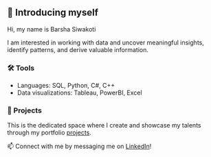 ## 👋 Introducing myself
Hi, my name is Barsha Siwakoti

I am interested in working with data and uncover meaningful insights, identify patterns, and derive valuable information. 

### 🛠️ Tools

- Languages: SQL, Python, C#, C++
- Data visualizations: Tableau, PowerBI, Excel

### 🌱 Projects

This is the dedicated space where I create and showcase my talents through my portfolio [projects](https://github.com/barshsiwakoti?tab=repositories).

📫 Connect with me by messaging me on [LinkedIn](https://www.linkedin.com/in/barshasiwakoti/)!
